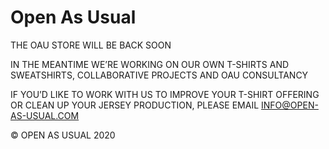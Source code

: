 # Open As Usual

THE OAU STORE WILL BE BACK SOON

IN THE MEANTIME WE’RE WORKING ON OUR OWN
T-SHIRTS AND SWEATSHIRTS, COLLABORATIVE
PROJECTS AND OAU CONSULTANCY


IF YOU’D LIKE TO WORK WITH US TO IMPROVE
YOUR T-SHIRT OFFERING OR CLEAN UP
YOUR JERSEY PRODUCTION, PLEASE EMAIL
INFO@OPEN-AS-USUAL.COM


© OPEN AS USUAL 2020
